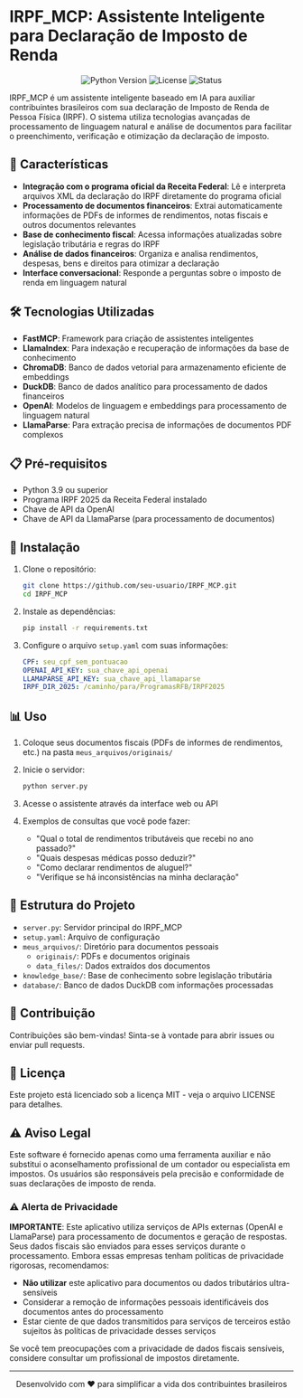 # IRPF_MCP: Assistente Inteligente para Declaração de Imposto de Renda

<p align="center">
  <img src="https://img.shields.io/badge/Python-3.9+-blue.svg" alt="Python Version">
  <img src="https://img.shields.io/badge/License-MIT-green.svg" alt="License">
  <img src="https://img.shields.io/badge/Status-Beta-orange.svg" alt="Status">
</p>

IRPF_MCP é um assistente inteligente baseado em IA para auxiliar contribuintes brasileiros com sua declaração de Imposto de Renda de Pessoa Física (IRPF). O sistema utiliza tecnologias avançadas de processamento de linguagem natural e análise de documentos para facilitar o preenchimento, verificação e otimização da declaração de imposto.

## 🌟 Características

- **Integração com o programa oficial da Receita Federal**: Lê e interpreta arquivos XML da declaração do IRPF diretamente do programa oficial
- **Processamento de documentos financeiros**: Extrai automaticamente informações de PDFs de informes de rendimentos, notas fiscais e outros documentos relevantes
- **Base de conhecimento fiscal**: Acessa informações atualizadas sobre legislação tributária e regras do IRPF
- **Análise de dados financeiros**: Organiza e analisa rendimentos, despesas, bens e direitos para otimizar a declaração
- **Interface conversacional**: Responde a perguntas sobre o imposto de renda em linguagem natural

## 🛠️ Tecnologias Utilizadas

- **FastMCP**: Framework para criação de assistentes inteligentes
- **LlamaIndex**: Para indexação e recuperação de informações da base de conhecimento
- **ChromaDB**: Banco de dados vetorial para armazenamento eficiente de embeddings
- **DuckDB**: Banco de dados analítico para processamento de dados financeiros
- **OpenAI**: Modelos de linguagem e embeddings para processamento de linguagem natural
- **LlamaParse**: Para extração precisa de informações de documentos PDF complexos

## 📋 Pré-requisitos

- Python 3.9 ou superior
- Programa IRPF 2025 da Receita Federal instalado
- Chave de API da OpenAI
- Chave de API da LlamaParse (para processamento de documentos)

## 🚀 Instalação

1. Clone o repositório:
   ```bash
   git clone https://github.com/seu-usuario/IRPF_MCP.git
   cd IRPF_MCP
   ```

2. Instale as dependências:
   ```bash
   pip install -r requirements.txt
   ```

3. Configure o arquivo `setup.yaml` com suas informações:
   ```yaml
   CPF: seu_cpf_sem_pontuacao
   OPENAI_API_KEY: sua_chave_api_openai
   LLAMAPARSE_API_KEY: sua_chave_api_llamaparse
   IRPF_DIR_2025: /caminho/para/ProgramasRFB/IRPF2025
   ```

## 📊 Uso

1. Coloque seus documentos fiscais (PDFs de informes de rendimentos, etc.) na pasta `meus_arquivos/originais/`

2. Inicie o servidor:
   ```bash
   python server.py
   ```

3. Acesse o assistente através da interface web ou API

4. Exemplos de consultas que você pode fazer:
   - "Qual o total de rendimentos tributáveis que recebi no ano passado?"
   - "Quais despesas médicas posso deduzir?"
   - "Como declarar rendimentos de aluguel?"
   - "Verifique se há inconsistências na minha declaração"

## 📁 Estrutura do Projeto

- `server.py`: Servidor principal do IRPF_MCP
- `setup.yaml`: Arquivo de configuração
- `meus_arquivos/`: Diretório para documentos pessoais
  - `originais/`: PDFs e documentos originais
  - `data_files/`: Dados extraídos dos documentos
- `knowledge_base/`: Base de conhecimento sobre legislação tributária
- `database/`: Banco de dados DuckDB com informações processadas

## 🤝 Contribuição

Contribuições são bem-vindas! Sinta-se à vontade para abrir issues ou enviar pull requests.

## 📄 Licença

Este projeto está licenciado sob a licença MIT - veja o arquivo LICENSE para detalhes.

## ⚠️ Aviso Legal

Este software é fornecido apenas como uma ferramenta auxiliar e não substitui o aconselhamento profissional de um contador ou especialista em impostos. Os usuários são responsáveis pela precisão e conformidade de suas declarações de imposto de renda.

### ⚠️ Alerta de Privacidade

**IMPORTANTE**: Este aplicativo utiliza serviços de APIs externas (OpenAI e LlamaParse) para processamento de documentos e geração de respostas. Seus dados fiscais são enviados para esses serviços durante o processamento. Embora essas empresas tenham políticas de privacidade rigorosas, recomendamos:

- **Não utilizar** este aplicativo para documentos ou dados tributários ultra-sensíveis
- Considerar a remoção de informações pessoais identificáveis dos documentos antes do processamento
- Estar ciente de que dados transmitidos para serviços de terceiros estão sujeitos às políticas de privacidade desses serviços

Se você tem preocupações com a privacidade de dados fiscais sensíveis, considere consultar um profissional de impostos diretamente.

---

<p align="center">
  Desenvolvido com ❤️ para simplificar a vida dos contribuintes brasileiros
</p>
